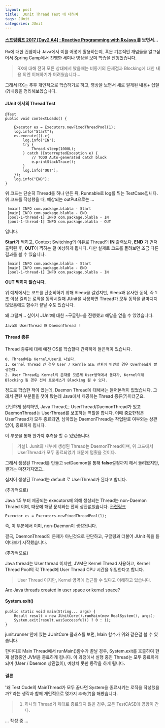 ```yaml
---
layout: post
title:  JUnit Thread Test 에 대하여
tags: JUnit 
categories: JUnit
---   
```



 
####  [스프링캠프 2017 [Day2 A4] : Reactive Programming with RxJava ](https://www.youtube.com/watch?v=0zVwXszDk88)를 보면서...

Rx에 대한 컨셉이나 Java에서 이를 어떻게 활용하는지, 혹은 기본적인 개념들을 알고싶어서 Spring Camp에서 진행한 세미나 영상을 보며 학습을 진행했습니다.   

> RX에 대해 전혀 모른 상태에서 봤을때는 비동기의 문제점과 Blocking에 대한 내용 외엔 이해하기가 어려웠습니다...   

그래서 RX는 추후 개인적으로 학습하기로 하고, 영상을 보면서 새로 알게된 내용+ 삽질(?)내용을 정리해보겠습니다.

#### JUnit 에서의 Thread Test   

	@Test
	public void contextLoads() {
		
		Executor es = Executors.newFixedThreadPool(1);
		log.info("Start");
		es.execute(()->{
			log.info("IN");
			try {
				Thread.sleep(1000L);
			} catch (InterruptedException e) {
				// TODO Auto-generated catch block
				e.printStackTrace();
			}
			log.info("OUT");
		});
		log.info("END");
	}
위 코드는 단순히 Thread를 하나 만든 뒤, Runnable로 log를 찍는 TestCase입니다.  위 코드를 작성했을 때, 예상되는 outPut으로는  ...   

```
 [main] INFO com.package.blabla - Start
 [main] INFO com.package.blabla - END
 [pool-1-thread-1] INFO com.package.blabla - IN
 [pool-1-thread-1] INFO com.package.blabla - OUT
```

입니다. 

**Start**가 찍히고, Context Switching의 이유로 Thread의 **IN** 출력보다, **END** 가 먼저 출력된 후,  **OUT**이 찍히는 걸 예상하게 됩니다. 다만 실제로 코드를 돌려보면 조금 다른 결과를 볼 수 있습니다. 

```
 [main] INFO com.package.blabla - Start
 [main] INFO com.package.blabla - END
 [pool-1-thread-1] INFO com.package.blabla - IN
```

**OUT 찍히지 않습니다.**  

위 예제에서는 코드를 단순히하기 위해 Sleep을 걸었지만, Sleep과 유사한 동작, 즉 1초 이상 걸리는 로직을 동작시킬때 JUnit을 사용하면 Thread가 모두 동작을 끝마치지 않았음에도 함수가 끝날 수도 있습니다.  

왜 그럴까 .. 싶어서 JUnit에 대한 ~구글링~을 진행했고 해답을 얻을 수 있었습니다.   

```
Java의 UserThread 와 DaemonThread ! 
```

#### Thread 종류 

Thread 종류에 대해 예전 OS를 학습할때 간략하게 들은적이 있습니다. 

```
0. Thread에는 Kernel/User로 나뉜다.   
1. Kernel Thread 인 경우 User / Kernle 모드 전환이 빈번할 경우 Overhead가 발생한다.
2. User Thread는 Kernel의 존재를 모른체 User영역에서 돌다가, Kernel의해 Blocking 될 경우 전체 프로세스가 Blocking 될 수 있다. 
```

정도로 학습한 적이 있는데, Daemon Thread에 대해서는 들어본적이 없었습니다.  그래서 관련 부분들을 찾아 봤는데 Java에서 제공하는 Thread 종류(?)이더군요.

간단하게 정리하면, Java Thread는 UserThread/DaemonThread가 있고  DaemonThread는  UserThread를 보조하는 역할을 합니다. 이때 중요한점은 UserThread가 모두 종료되면, 남아있는 DaemonThread는 작업완료 여부와는 상관없이, 종료하게 됩니다.

이 부분을 통해 한가지 추측을 할 수 있었습니다.

>  가설1.  Junit의 내부에 생성된 Thread는 DaemonThread이며, 위 코드에서 UserThread가 모두 종료되었기 때문에 멈췄을 것이다.

그래서 생성된 Thread를 만들고 setDaemon을 통해 **false**설정까지 해서 돌려봤지만, 결과는 마찬가지였고..

심지어 생성된 Thread는 default 로 UserThread가 된다고 합니다. 

(추가적으로)

 Java 1.5 부터 제공되는 executors에 의해 생성되는 Thread는 non-Daemon Thraed 이며, 때문에 해당 문제와는 전혀 상관없었습니다.  [관련링크](https://stackoverflow.com/questions/10030808/making-callable-threads-as-daemon#answer-10030824)

`Executor es = Executors.newFixedThreadPool(1);`  

즉, 이 부분에서 이미, non-Daemon이 생성됩니다.

결국, DaemonThread의 문제가 아닌것으로 판단하고, 구글링과 더불어 JUnit 쪽을 들여다보기 시작했습니다.



(추가적으로)

 Java thread는 User thread 이지만, JVM은 Kernel Thread  사용하고,  Kernel Thread Pool의 각 Thread에 User Thread CPU 시간을 위임한다고 합니다. 

>   User Thread 이지만, Kernel 영역에 접근할 수 있다고 이해하고 있습니다.

[Are Java threads created in user space or kernel space?](https://stackoverflow.com/questions/18278425/are-java-threads-created-in-user-space-or-kernel-space)  



#### System.exit()

```
public static void main(String... args) {
	Result result = new JUnitCore().runMain(new RealSystem(), args);
	System.exit(result.wasSuccessful() ? 0 : 1);
}
```

junit.runner 안에 있는 JUnitCore 클래스를 보면, Main 함수가 위와 같은걸 볼 수 있습니다.

한마디로 Main Thread에서 runMain()함수가 끝날 경우, System.exit를 호출하여 현재 실행중인 JVM을 종료하게 됩니다.  이 과정에서 실행 중인 Thread는 모두 종료하게 되며 (User / Daemon 상관없이), 예상치 못한 동작을 하게 됩니다. 


#### 결론   

'왜 Test Code의 MainThread가 모두 끝나면 System을 종료시키는 로직을 작성했을까?'라는 생각과 함께 개인적으로 몇가지 추측(?)을 해봤습니다. 

> 1. 하나의 Thread가 제대로 종료되지 않을 경우, 모든 TestCASE에 영향이 간다.   

... 작성 중 ...  

 





